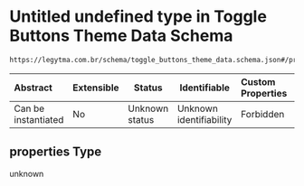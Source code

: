 # Untitled undefined type in Toggle Buttons Theme Data Schema

```txt
https://legytma.com.br/schema/toggle_buttons_theme_data.schema.json#/properties
```




| Abstract            | Extensible | Status         | Identifiable            | Custom Properties | Additional Properties | Access Restrictions | Defined In                                                                                                        |
| :------------------ | ---------- | -------------- | ----------------------- | :---------------- | --------------------- | ------------------- | ----------------------------------------------------------------------------------------------------------------- |
| Can be instantiated | No         | Unknown status | Unknown identifiability | Forbidden         | Allowed               | none                | [toggle_buttons_theme_data.schema.json\*](../schema/toggle_buttons_theme_data.schema.json) |

## properties Type

unknown
